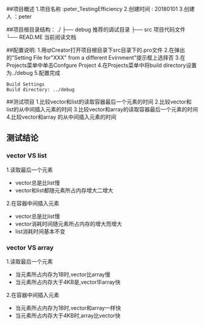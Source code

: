 
##项目概述
1.项目名称	:peter_TestingEfficiency
2.创建时间	: 20180101
3.创建人	：peter

##项目根目录结构：
./
├── debug 推荐的调试目录
├── src 项目代码文件
└── READ.ME 当前阅读文档

##配置说明:
1.用qtCreator打开项目根目录下src目录下的.pro文件
2.在弹出的"Setting File for"XXX" from a different Evirnment"提示框上选择否
3.在Projects菜单中单击Confgure Project
4.在Projects菜单中将build directory设置为../debug
5.配置完成

	Build Settings
	Build directory: ../debug

##测试项目
1.比较vector和list的读取容器最后一个元素的时间
2.比较vector和list的从中间插入元素的时间
3.比较vector和array的读取容器最后一个元素的时间
4.比较vector和array 的从中间插入元素的时间

## 测试结论
### vector VS list

1.读取最后一个元素
- vector总是比list慢
- vector和list都随元素所占内存增大二增大

2.在容器中间插入元素
- vector总是比list慢
- vector消耗时间随元素所占内存的增大而增大
- list消耗时间基本不变

### vector VS array

1.读取最后一个元素
- 当元素所占内存为1B时,vector比array慢
- 当元素所占内存大于4KB是,vector毕array快

2.在容器中间插入元素
- 当元素所占内存为1B时,vector和array一样快
- 当元素所占内存大于4KB时,array比vector快